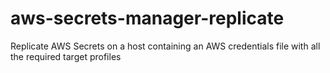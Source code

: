 # aws-secrets-manager-replicate
Replicate AWS Secrets on a host containing an AWS credentials file with all the required target profiles
